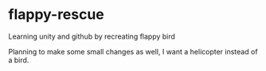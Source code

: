 # flappy-rescue
Learning unity and github by recreating flappy bird

Planning to make some small changes as well, I want a helicopter instead of a bird.
